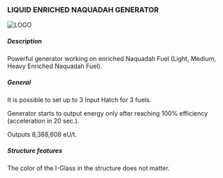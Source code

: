 ### LIQUID ENRICHED NAQUADAH GENERATOR

![LOGO](https://cdn.discordapp.com/attachments/916393114166525974/939742067893088256/NQ_ENRICH.png)

##### Description

Powerful generator working on enriched Naquadah Fuel (Light, Medium, Heavy Enriched Naquadah Fuel).

##### General

It is possible to set up to 3 Input Hatch for 3 fuels. 

Generator starts to output energy only after reaching 100% efficiency (acceleration in 20 sec.). 

Outputs 8,388,608 eU/t.

##### Structure features

The color of the I-Glass in the structure does not matter.
